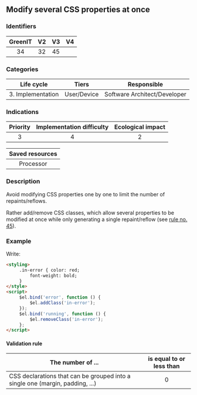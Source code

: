 ## Modify several CSS properties at once

### Identifiers

| GreenIT | V2  | V3  |  V4  |
|:-------:|:---:|:---:|:----:|
|   34    | 32  | 45  |      |

### Categories

|    Life cycle     |    Tiers    |         Responsible          |
|:-----------------:|:-----------:|:----------------------------:|
| 3. Implementation | User/Device | Software Architect/Developer |

### Indications

|      Priority      | Implementation difficulty  |  Ecological impact   |
|:------------------:|:--------------------------:|:--------------------:|
|         3          |             4              |          2           |

|                      Saved resources                      |
|:---------------------------------------------------------:|
|                         Processor                         |

### Description

Avoid modifying CSS properties one by one to limit the number of repaints/reﬂows.

Rather add/remove CSS classes, which allow several properties to be modified at once while only generating a single repaint/reﬂow (see [rule no. 45](/chapters/best_practices_045_fr.md )).

### Example

Write:
```html
<styling>
     .in-error { color: red;
         font-weight: bold;
     }
</style>
<script>
     $el.bind('error', function () {
         $el.addClass('in-error');
     });
     $el.bind('running', function () {
         $el.removeClass('in-error');
     };
</script>
```


#### Validation rule

| The number of ...                                                             | is equal to or less than |  
|-------------------------------------------------------------------------------|:------------------------:|
| CSS declarations that can be grouped into a single one (margin, padding, ...) |            0             |
